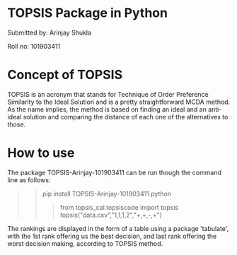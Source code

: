 # TOPSIS Package in Python
Submitted by: Arinjay Shukla

Roll no: 101903411

# Concept of TOPSIS
TOPSIS is an acronym that stands for Technique of Order Preference Similarity to the Ideal Solution and is a pretty straightforward MCDA method. As the name implies, the method is based on finding an ideal and an anti-ideal solution and comparing the distance of each one of the alternatives to those.

# How to use
The package TOPSIS-Arinjay-101903411 can be run though the command line as follows:

>> pip install TOPSIS-Arinjay-101903411
>> python
>>> from topsis_cal.topsiscode import topsis
>>> topsis("data.csv","1,1,1,2","+,+,-,+")


The rankings are displayed in the form of a table using a package 'tabulate', with the 1st rank offering us the best decision, and last rank offering the worst decision making, according to TOPSIS method.
